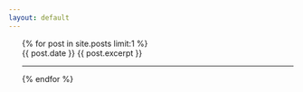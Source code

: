 ```yaml
---
layout: default
---
```


<ul style="list-style-type:none;">
  {% for post in site.posts limit:1 %}
    <li>
      {{ post.date }}
	  {{ post.excerpt }}
    </li>
	<hr>
  {% endfor %}
</ul>
